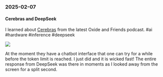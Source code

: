 ### 2025-02-07
#### Cerebras and DeepSeek
I learned about [Cerebras](https://cerebras.ai/) from the latest Oxide and Friends podcast. #ai #hardware #inference #deepseek

![](https://www.youtube.com/watch?v=NfR3CUkfOVo)


At the moment they have a chatbot interface that one can try for a while before the token limit is reached. I just did and it is wicked fast! The entire response from DeepSeek was there in moments as I looked away from the screen for a split second.
